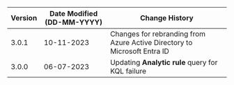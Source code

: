 | **Version** | **Date Modified (DD-MM-YYYY)** | **Change History**                                                        |
|-------------|--------------------------------|---------------------------------------------------------------------------|
| 3.0.1       | 10-11-2023                     | Changes for rebranding from Azure Active Directory to Microsoft Entra ID  |
| 3.0.0       | 06-07-2023                     | Updating **Analytic rule** query for KQL failure                          | 

